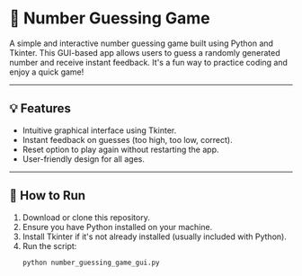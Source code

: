 # 🎲 Number Guessing Game

A simple and interactive number guessing game built using Python and Tkinter. This GUI-based app allows users to guess a randomly generated number and receive instant feedback. It's a fun way to practice coding and enjoy a quick game!

---

## 💡 Features
- Intuitive graphical interface using Tkinter.
- Instant feedback on guesses (too high, too low, correct).
- Reset option to play again without restarting the app.
- User-friendly design for all ages.

---

## 🚀 How to Run
1. Download or clone this repository.
2. Ensure you have Python installed on your machine.
3. Install Tkinter if it's not already installed (usually included with Python).
4. Run the script:
   ```bash
   python number_guessing_game_gui.py
